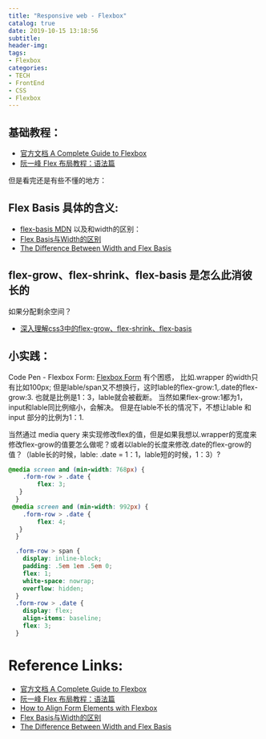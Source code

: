 ```yaml
---
title: "Responsive web - Flexbox"
catalog: true
date: 2019-10-15 13:18:56
subtitle:
header-img:
tags:
- Flexbox
categories:
- TECH
- FrontEnd
- CSS
- Flexbox
---
```


## 基础教程：
- [ 官方文档 A Complete Guide to Flexbox](https://css-tricks.com/snippets/css/a-guide-to-flexbox/) 
- [ 阮一峰 Flex 布局教程：语法篇](http://www.ruanyifeng.com/blog/2015/07/flex-grammar.html) 

但是看完还是有些不懂的地方：
## Flex Basis 具体的含义:
- [ flex-basis MDN](https://developer.mozilla.org/zh-CN/docs/Web/CSS/flex-basis)
 以及和width的区别：
- [ Flex Basis与Width的区别](https://www.jianshu.com/p/17b1b445ecd4)
- [ The Difference Between Width and Flex Basis](https://gedd.ski/post/the-difference-between-width-and-flex-basis/) 


## flex-grow、flex-shrink、flex-basis 是怎么此消彼长的
如果分配剩余空间？
- [ 深入理解css3中的flex-grow、flex-shrink、flex-basis](https://zhoon.github.io/css3/2014/08/23/flex.html) 

## 小实践：
Code Pen - Flexbox Form:
[Flexbox Form](https://codepen.io/catherineliyuankun/pen/dyyMKzW)
有个困惑， 比如.wrapper 的width只有比如100px; 但是lable/span又不想换行，这时lable的flex-grow:1,.date的flex-grow:3. 也就是比例是1：3，lable就会被截断。 当然如果flex-grow:1都为1，input和lable同比例缩小，会解决。
但是在lable不长的情况下，不想让lable 和 input 部分的比例为1：1.

当然通过 media query 来实现修改flex的值，但是如果我想以.wrapper的宽度来修改flex-grow的值要怎么做呢？或者以lable的长度来修改.date的flex-grow的值？（lable长的时候，lable: .date = 1：1，lable短的时候，1：3）?

```CSS
@media screen and (min-width: 768px) {
   	.form-row > .date {
    	flex: 3;  
   }
  }
 @media screen and (min-width: 992px) {
   	.form-row > .date {
    	flex: 4;  
   }
  }
```

```CSS
  .form-row > span {
    display: inline-block;
    padding: .5em 1em .5em 0;
    flex: 1;
    white-space: nowrap;
    overflow: hidden;
  }
  .form-row > .date {
    display: flex;
    align-items: baseline;
    flex: 3;
  }
```
# Reference Links:

- [ 官方文档 A Complete Guide to Flexbox](https://css-tricks.com/snippets/css/a-guide-to-flexbox/) 
- [ 阮一峰 Flex 布局教程：语法篇](http://www.ruanyifeng.com/blog/2015/07/flex-grammar.html) 
- [ How to Align Form Elements with Flexbox](https://www.quackit.com/css/flexbox/tutorial/align_form_elements_with_flexbox.cfm) 
- [ Flex Basis与Width的区别](https://www.jianshu.com/p/17b1b445ecd4)
- [ The Difference Between Width and Flex Basis](https://gedd.ski/post/the-difference-between-width-and-flex-basis/) 

